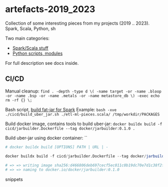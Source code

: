 # artefacts-2019_2023

Collection of some interesting pieces from my projects (2019 .. 2023). Spark, Scala, Python, sh

Two main categories:
- [Spark/Scala stuff](./etl-ml-pieces.scala/readme.md)
- [Python scripts, modules](./scripts.python/readme.md)

For full description see docs inside.

## CI/CD

Manual cleanup: `find . -depth -type d \( -name target -or -name .bloop -or -name .bsp -or -name .metals -or -name metastore_db \) -exec echo rm -rf {} \;`

Bash script, [build fat-jar for Spark](cicd/build_uber_jar.sh)
Example: `bash -xve ./cicd/build_uber_jar.sh ./etl-ml-pieces.scala/ /tmp/workdir/PACKAGES`

Build docker image, contains tools to build uber-jar: `docker buildx build -f cicd/jarbuilder.Dockerfile --tag docker/jarbuilder:0.1.0 .`

Build uber-jar using docker container: ``

```s
# docker buildx build [OPTIONS] PATH | URL | -

docker buildx build -f cicd/jarbuilder.Dockerfile --tag docker/jarbuilder:0.1.0 .

# => => writing image sha256:d466806deb697cecf5ec011c0b19dc70e7d1c38f2fc34f5f01cf0022aa786ae8
# => => naming to docker.io/docker/jarbuilder:0.1.0

```
snippets
